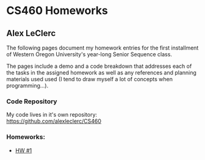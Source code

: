 # CS460 Homeworks
## Alex LeClerc
The following pages document my homework entries for the first installment of Western Oregon University's year-long Senior Sequence class.

The pages include a demo and a code breakdown that addresses each of the tasks in the assigned homework as well as any references and planning materials used used (I tend to draw myself a lot of concepts when programming...).

### Code Repository
My code lives in it's own repository:  
https://github.com/alexleclerc/CS460

### Homeworks:
* [HW #1](https://alexleclerc.github.io/CS460/HW1.html)